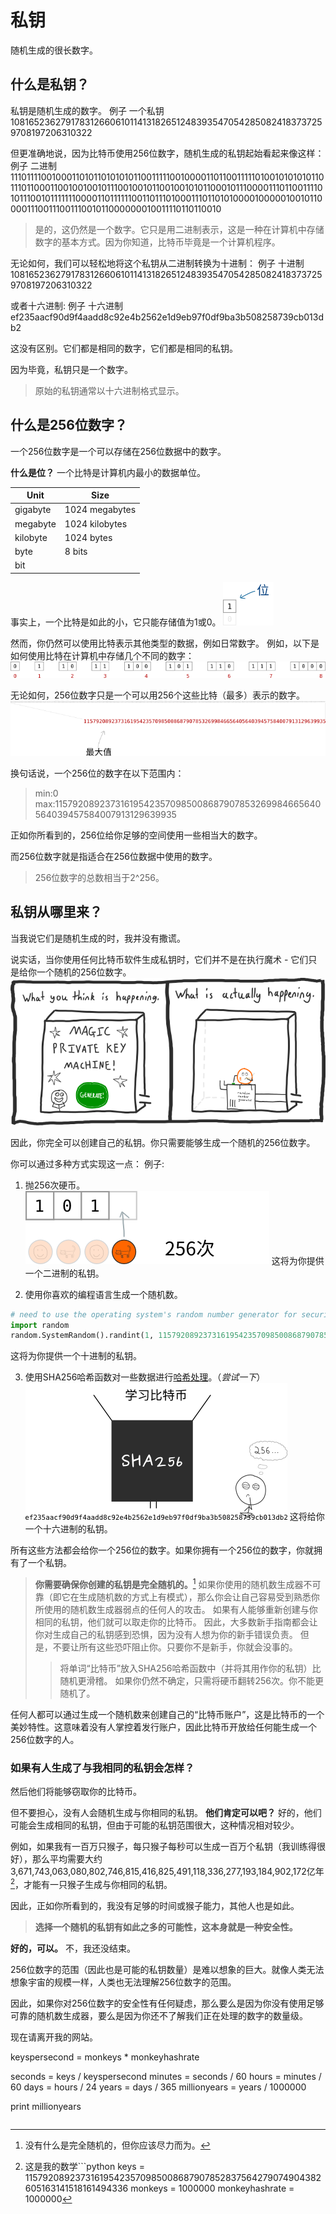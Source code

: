 # 私钥
随机生成的很长数字。

## 什么是私钥？
私钥是随机生成的数字。
例子
一个私钥
108165236279178312660610114131826512483935470542850824183737259708197206310322

但更准确地说，因为比特币使用256位数字，随机生成的私钥起始看起来像这样：
例子
二进制
1110111100100011010110101010110011111001000011011001111101001010101011011101100011001001001011100100101100100101011000101110000111011001111010111001011111110000110111111001101110100011101101010000100000100101100001110011100111001011000000010011110110110010

>是的，这仍然是一个数字。它只是用二进制表示，这是一种在计算机中存储数字的基本方式。因为你知道，比特币毕竟是一个计算机程序。

无论如何，我们可以轻松地将这个私钥从二进制转换为十进制：
例子
十进制
108165236279178312660610114131826512483935470542850824183737259708197206310322

或者十六进制:
例子
十六进制
ef235aacf90d9f4aadd8c92e4b2562e1d9eb97f0df9ba3b508258739cb013db2

这没有区别。它们都是相同的数字，它们都是相同的私钥。

因为毕竟，私钥只是一个数字。

>原始的私钥通常以十六进制格式显示。

## 什么是256位数字？
一个256位数字是一个可以存储在256位数据中的数字。

**什么是位？**
一个比特是计算机内最小的数据单位。

|Unit|Size|
|---|---|
|gigabyte|1024 megabytes|
|megabyte|1024 kilobytes|
|kilobyte|1024 bytes|
|byte|8 bits|
|bit||

事实上，一个比特是如此的小，它只能存储值为1或0。
![private_keys-10.png](img/private_keys-10%20(1).png)

然而，你仍然可以使用比特表示其他类型的数据，例如日常数字。
例如，以下是如何使用比特在计算机中存储几个不同的数字：
![private_keys-11.png](img/private_keys-11.png)

无论如何，256位数字只是一个可以用256个这些比特（最多）表示的数字。
![private_keys-12.png](img/private_keys-12%20(1).png)

换句话说，一个256位的数字在以下范围内：

>min:0
max:115792089237316195423570985008687907853269984665640564039457584007913129639935

正如你所看到的，256位给你足够的空间使用一些相当大的数字。

而256位数字就是指适合在256位数据中使用的数字。

>256位数字的总数相当于2^256。

## 私钥从哪里来？

当我说它们是随机生成的时，我并没有撒谎。

说实话，当你使用任何比特币软件生成私钥时，它们并不是在执行魔术 - 它们只是给你一个随机的256位数字。
![private_keys-5.png](img/private_keys-5.png)

因此，你完全可以创建自己的私钥。你只需要能够生成一个随机的256位数字。

你可以通过多种方式实现这一点：
例子:
1. 抛256次硬币。
![private_keys-6.png](img/private_keys-6%20(1).png)
这将为你提供一个二进制的私钥。

2. 使用你喜欢的编程语言生成一个随机数。
```python
# need to use the operating system's random number generator for security
import random
random.SystemRandom().randint(1, 115792089237316195423570985008687907852837564279074904382605163141518161494336)
```
这将为你提供一个十进制的私钥。

3. 使用SHA256哈希函数对一些数据进行[哈希处理](../../../../Technical/Other/Hash%20Function/Hash%20Function.md)。（*尝试一下*）
![private_keys-8.png](img/private_keys-8%20(1).png)
这将给你一个十六进制的私钥。

所有这些方法都会给你一个256位的数字。如果你拥有一个256位的数字，你就拥有了一个私钥。

>**你需要确保你创建的私钥是完全随机的。**[^1]
如果你使用的随机数生成器不可靠（即它在生成随机数的方式上有模式），那么你会让自己容易受到熟悉你所使用的随机数生成器弱点的任何人的攻击。
如果有人能够重新创建与你相同的私钥，他们就可以取走你的比特币。
因此，大多数新手指南都会让你对生成自己的私钥感到恐惧，因为没有人想为你的新手错误负责。
但是，不要让所有这些恐吓阻止你。只要你不是新手，你就会没事的。
>>将单词“比特币”放入SHA256哈希函数中（并将其用作你的私钥）比随机更滑稽。
>>如果你仍然不确定，只需将硬币翻转256次。你不能更随机了。

任何人都可以通过生成一个随机数来创建自己的“比特币账户”，这是比特币的一个美妙特性。这意味着没有人掌控着发行账户，因此比特币开放给任何能生成一个256位数字的人。

### 如果有人生成了与我相同的私钥会怎样？
然后他们将能够窃取你的比特币。

但不要担心，没有人会随机生成与你相同的私钥。
**他们肯定可以吧？**
好的，他们可能会生成相同的私钥，但由于可能的私钥范围很大，这种情况相对较少。

例如，如果我有一百万只猴子，每只猴子每秒可以生成一百万个私钥（我训练得很好），那么平均需要大约3,671,743,063,080,802,746,815,416,825,491,118,336,277,193,184,902,172亿年[^2]，才能有一只猴子生成与你相同的私钥。

因此，正如你所看到的，我没有足够的时间或猴子能力，其他人也是如此。
>**选择一个随机的私钥有如此之多的可能性，这本身就是一种安全性。**

**好的，可以。**
不，我还没结束。

256位数字的范围（因此也是可能的私钥数量）是难以想象的巨大。就像人类无法想象宇宙的规模一样，人类也无法理解256位数字的范围。

因此，如果你对256位数字的安全性有任何疑虑，那么要么是因为你没有使用足够可靠的随机数生成器，要么是因为你还不了解我们正在处理的数字的数量级。

现在请离开我的网站。

[^1]:没有什么是完全随机的，但你应该尽力而为。
[^2]:这是我的数学```python
keys = 115792089237316195423570985008687907852837564279074904382605163141518161494336
monkeys = 1000000
monkeyhashrate = 1000000

keyspersecond = monkeys * monkeyhashrate

seconds = keys / keyspersecond
minutes = seconds / 60
hours = minutes / 60
days = hours / 24
years = days / 365
millionyears = years / 1000000

print millionyears
```